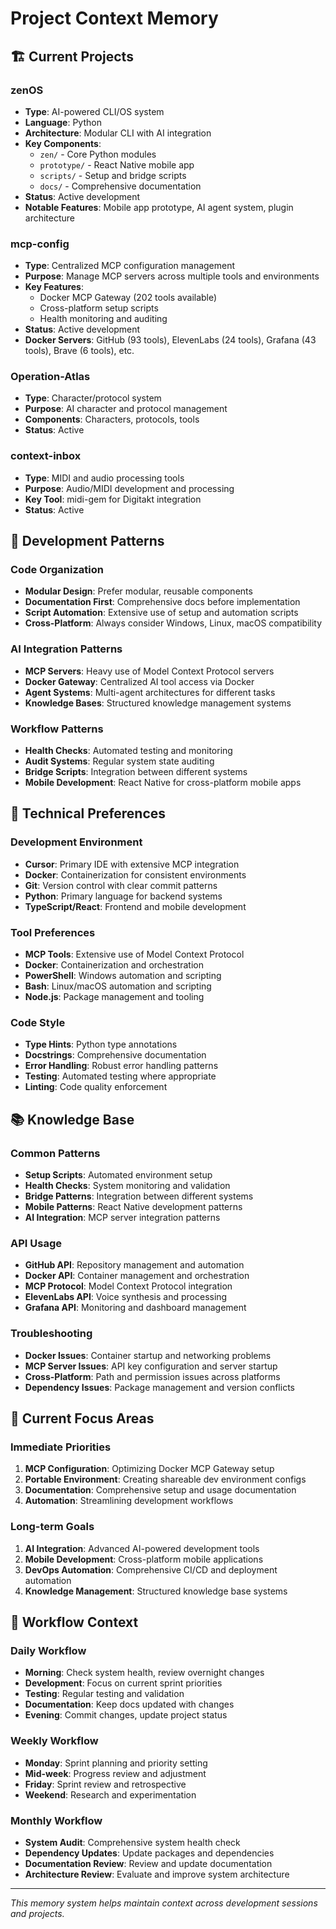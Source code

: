 # Project Context Memory

## 🏗️ Current Projects

### zenOS
- **Type**: AI-powered CLI/OS system
- **Language**: Python
- **Architecture**: Modular CLI with AI integration
- **Key Components**:
  - `zen/` - Core Python modules
  - `prototype/` - React Native mobile app
  - `scripts/` - Setup and bridge scripts
  - `docs/` - Comprehensive documentation
- **Status**: Active development
- **Notable Features**: Mobile app prototype, AI agent system, plugin architecture

### mcp-config
- **Type**: Centralized MCP configuration management
- **Purpose**: Manage MCP servers across multiple tools and environments
- **Key Features**:
  - Docker MCP Gateway (202 tools available)
  - Cross-platform setup scripts
  - Health monitoring and auditing
- **Status**: Active development
- **Docker Servers**: GitHub (93 tools), ElevenLabs (24 tools), Grafana (43 tools), Brave (6 tools), etc.

### Operation-Atlas
- **Type**: Character/protocol system
- **Purpose**: AI character and protocol management
- **Components**: Characters, protocols, tools
- **Status**: Active

### context-inbox
- **Type**: MIDI and audio processing tools
- **Purpose**: Audio/MIDI development and processing
- **Key Tool**: midi-gem for Digitakt integration
- **Status**: Active

## 🧠 Development Patterns

### Code Organization
- **Modular Design**: Prefer modular, reusable components
- **Documentation First**: Comprehensive docs before implementation
- **Script Automation**: Extensive use of setup and automation scripts
- **Cross-Platform**: Always consider Windows, Linux, macOS compatibility

### AI Integration Patterns
- **MCP Servers**: Heavy use of Model Context Protocol servers
- **Docker Gateway**: Centralized AI tool access via Docker
- **Agent Systems**: Multi-agent architectures for different tasks
- **Knowledge Bases**: Structured knowledge management systems

### Workflow Patterns
- **Health Checks**: Automated testing and monitoring
- **Audit Systems**: Regular system state auditing
- **Bridge Scripts**: Integration between different systems
- **Mobile Development**: React Native for cross-platform mobile apps

## 🔧 Technical Preferences

### Development Environment
- **Cursor**: Primary IDE with extensive MCP integration
- **Docker**: Containerization for consistent environments
- **Git**: Version control with clear commit patterns
- **Python**: Primary language for backend systems
- **TypeScript/React**: Frontend and mobile development

### Tool Preferences
- **MCP Tools**: Extensive use of Model Context Protocol
- **Docker**: Containerization and orchestration
- **PowerShell**: Windows automation and scripting
- **Bash**: Linux/macOS automation and scripting
- **Node.js**: Package management and tooling

### Code Style
- **Type Hints**: Python type annotations
- **Docstrings**: Comprehensive documentation
- **Error Handling**: Robust error handling patterns
- **Testing**: Automated testing where appropriate
- **Linting**: Code quality enforcement

## 📚 Knowledge Base

### Common Patterns
- **Setup Scripts**: Automated environment setup
- **Health Checks**: System monitoring and validation
- **Bridge Patterns**: Integration between different systems
- **Mobile Patterns**: React Native development patterns
- **AI Integration**: MCP server integration patterns

### API Usage
- **GitHub API**: Repository management and automation
- **Docker API**: Container management and orchestration
- **MCP Protocol**: Model Context Protocol integration
- **ElevenLabs API**: Voice synthesis and processing
- **Grafana API**: Monitoring and dashboard management

### Troubleshooting
- **Docker Issues**: Container startup and networking problems
- **MCP Server Issues**: API key configuration and server startup
- **Cross-Platform**: Path and permission issues across platforms
- **Dependency Issues**: Package management and version conflicts

## 🎯 Current Focus Areas

### Immediate Priorities
1. **MCP Configuration**: Optimizing Docker MCP Gateway setup
2. **Portable Environment**: Creating shareable dev environment configs
3. **Documentation**: Comprehensive setup and usage documentation
4. **Automation**: Streamlining development workflows

### Long-term Goals
1. **AI Integration**: Advanced AI-powered development tools
2. **Mobile Development**: Cross-platform mobile applications
3. **DevOps Automation**: Comprehensive CI/CD and deployment automation
4. **Knowledge Management**: Structured knowledge base systems

## 🔄 Workflow Context

### Daily Workflow
- **Morning**: Check system health, review overnight changes
- **Development**: Focus on current sprint priorities
- **Testing**: Regular testing and validation
- **Documentation**: Keep docs updated with changes
- **Evening**: Commit changes, update project status

### Weekly Workflow
- **Monday**: Sprint planning and priority setting
- **Mid-week**: Progress review and adjustment
- **Friday**: Sprint review and retrospective
- **Weekend**: Research and experimentation

### Monthly Workflow
- **System Audit**: Comprehensive system health check
- **Dependency Updates**: Update packages and dependencies
- **Documentation Review**: Review and update documentation
- **Architecture Review**: Evaluate and improve system architecture

---

*This memory system helps maintain context across development sessions and projects.*
